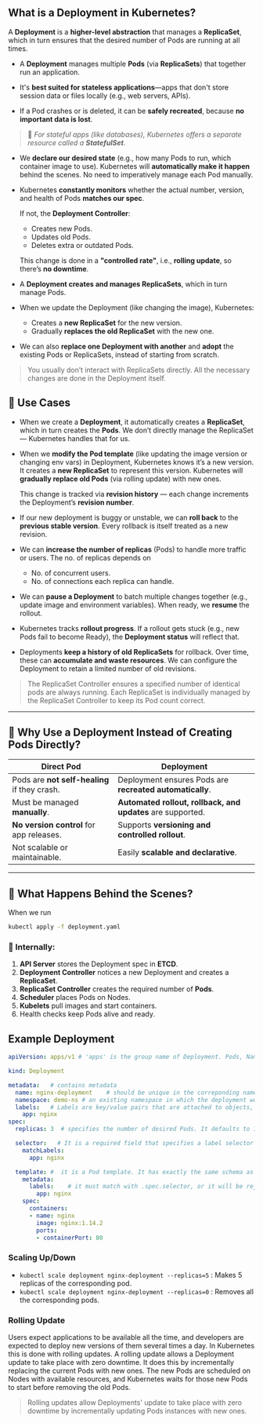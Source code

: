 ## What is a Deployment in Kubernetes?

A **Deployment** is a **higher-level abstraction** that manages a **ReplicaSet**, which in turn ensures that the desired number of Pods are running at all times.

- A **Deployment** manages multiple **Pods** (via **ReplicaSets**) that together run an application.

- It's **best suited for stateless applications**—apps that don't store session data or files locally (e.g., web servers, APIs).

- If a Pod crashes or is deleted, it can be **safely recreated**, because **no important data is lost**.

>🧠 *For stateful apps (like databases), Kubernetes offers a separate resource called a **StatefulSet***.

- We **declare our desired state** (e.g., how many Pods to run, which container image to use). Kubernetes will **automatically make it happen** behind the scenes. No need to imperatively manage each Pod manually.

- Kubernetes **constantly monitors** whether the actual number, version, and health of Pods **matches our spec**.

  If not, the **Deployment Controller**:

    * Creates new Pods.
    * Updates old Pods.
    * Deletes extra or outdated Pods.

  This change is done in a **"controlled rate"**, i.e., **rolling update**, so there’s **no downtime**.

- A **Deployment creates and manages ReplicaSets**, which in turn manage Pods.

- When we update the Deployment (like changing the image), Kubernetes:

  * Creates a **new ReplicaSet** for the new version.
  * Gradually **replaces the old ReplicaSet** with the new one.

- We can also **replace one Deployment with another** and **adopt** the existing Pods or ReplicaSets, instead of starting from scratch.

> You usually don’t interact with ReplicaSets directly. All the necessary changes are done in the Deployment itself.

## 📌 Use Cases
- When we create a **Deployment**, it automatically creates a **ReplicaSet**, which in turn creates the **Pods**. We don’t directly manage the ReplicaSet — Kubernetes handles that for us.

- When we **modify the Pod template** (like updating the image version or changing env vars) in Deployment, Kubernetes knows it’s a new version. It creates a **new ReplicaSet** to represent this version. Kubernetes will **gradually replace old Pods** (via rolling update) with new ones.

  This change is tracked via **revision history** — each change increments the Deployment’s **revision number**.

- If our new deployment is buggy or unstable, we can **roll back** to the **previous stable version**. Every rollback is itself treated as a new revision.

- We can **increase the number of replicas** (Pods) to handle more traffic or users. The no. of replicas depends on 
  
  - No. of concurrent users.
  - No. of connections each replica can handle.

- We can **pause a Deployment** to batch multiple changes together (e.g., update image and environment variables). When ready, we **resume** the rollout.

- Kubernetes tracks **rollout progress**. If a rollout gets stuck (e.g., new Pods fail to become Ready), the **Deployment status** will reflect that.

- Deployments **keep a history of old ReplicaSets** for rollback. Over time, these can **accumulate and waste resources**. We can configure the Deployment to retain a limited number of old revisions.

> The ReplicaSet Controller ensures a specified number of identical pods are always running. Each ReplicaSet is individually managed by the ReplicaSet Controller to keep its Pod count correct.

---

## 📌 **Why Use a Deployment Instead of Creating Pods Directly?**

| Direct Pod                                   | Deployment                                                  |
| -------------------------------------------- | ----------------------------------------------------------- |
| Pods are **not self-healing** if they crash. | Deployment ensures Pods are **recreated automatically**.    |
| Must be managed **manually**.                | **Automated rollout, rollback, and updates** are supported. |
| **No version control** for app releases.     | Supports **versioning and controlled rollout**.             |
| Not scalable or maintainable.                | Easily **scalable and declarative**.                        |

---

## 🧠 **What Happens Behind the Scenes?**

When we run

```bash
kubectl apply -f deployment.yaml
```

### 🧩 Internally:

1. **API Server** stores the Deployment spec in **ETCD**.
2. **Deployment Controller** notices a new Deployment and creates a **ReplicaSet**.
3. **ReplicaSet Controller** creates the required number of **Pods**.
4. **Scheduler** places Pods on Nodes.
5. **Kubelets** pull images and start containers.
6. Health checks keep Pods alive and ready.

## Example Deployment

```yaml
apiVersion: apps/v1 # 'apps' is the group name of Deployment. Pods, Namespace do not belong to any group.

kind: Deployment

metadata:   # contains metadata
  name: nginx-deployment    # should be unique in the correponding namespace
  namespace: demo-ns # an existing namespace in which the deployment would be created. If omitted, the object will be created in the default namespace
  labels:   # Labels are key/value pairs that are attached to objects, act as identifying attributes of objects
    app: nginx
spec:
  replicas: 3  # specifies the number of desired Pods. It defaults to 1.

  selector:   # It is a required field that specifies a label selector for the Pods targeted by this Deployment.
    matchLabels:
      app: nginx

  template: #  it is a Pod template. It has exactly the same schema as a Pod, except it is nested and does not have an apiVersion or kind
    metadata:
      labels:    # it must match with .spec.selector, or it will be rejected by the API
        app: nginx
    spec:
      containers:
      - name: nginx
        image: nginx:1.14.2
        ports:
        - containerPort: 80
```
### Scaling Up/Down
- `kubectl scale deployment nginx-deployment --replicas=5` : Makes 5 replicas of the corresponding pod.
- `kubectl scale deployment nginx-deployment --replicas=0` : Removes all the corresponding pods. 

### Rolling Update
Users expect applications to be available all the time, and developers are expected to deploy new versions of them several times a day. In Kubernetes this is done with rolling updates. A rolling update allows a Deployment update to take place with zero downtime. It does this by incrementally replacing the current Pods with new ones. The new Pods are scheduled on Nodes with available resources, and Kubernetes waits for those new Pods to start before removing the old Pods.
> Rolling updates allow Deployments' update to take place with zero downtime by incrementally updating Pods instances with new ones.


